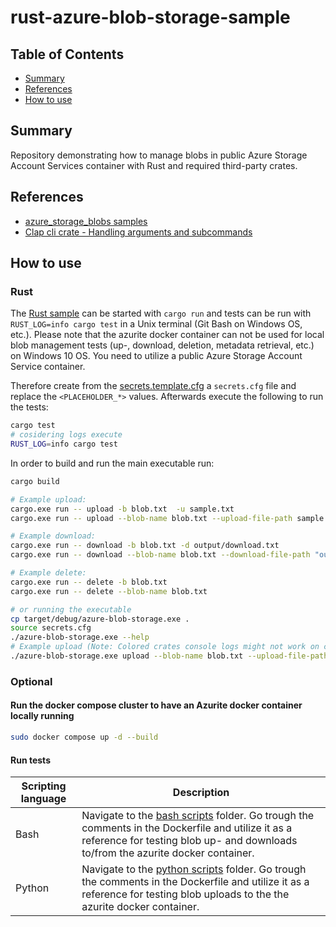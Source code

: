 # rust-azure-blob-storage-sample

## Table of Contents

+ [Summary](#summary)
+ [References](#references)
+ [How to use](#how-to-use)

## Summary

Repository demonstrating how to manage blobs in public Azure Storage Account Services container with Rust and required third-party crates.

## References

- [azure_storage_blobs samples](https://github.com/Azure/azure-sdk-for-rust/tree/main/sdk/storage_blobs)
- [Clap cli crate - Handling arguments and subcommands](https://rust-cli-recommendations.sunshowers.io/handling-arguments.html)

## How to use

### Rust

The [Rust sample](./src/main.rs) can be started with `cargo run` and tests can be run with `RUST_LOG=info cargo test` in a Unix terminal (Git Bash on Windows OS, etc.). Please note that the azurite docker container can not be used for local blob management tests (up-, download, deletion, metadata retrieval, etc.) on Windows 10 OS. You need to utilize a public Azure Storage Account Service container.

Therefore create from the [secrets.template.cfg](./secrets.template.cfg) a `secrets.cfg` file and replace the `<PLACEHOLDER_*>` values.
Afterwards execute the following to run the tests:

```bash
cargo test
# cosidering logs execute
RUST_LOG=info cargo test
```

In order to build and run the main executable run:

```bash
cargo build

# Example upload: 
cargo.exe run -- upload -b blob.txt  -u sample.txt
cargo.exe run -- upload --blob-name blob.txt --upload-file-path sample.txt 

# Example download: 
cargo.exe run -- download -b blob.txt -d output/download.txt
cargo.exe run -- download --blob-name blob.txt --download-file-path "output/download.txt"

# Example delete: 
cargo.exe run -- delete -b blob.txt
cargo.exe run -- delete --blob-name blob.txt

# or running the executable  
cp target/debug/azure-blob-storage.exe .
source secrets.cfg
./azure-blob-storage.exe --help
# Example upload (Note: Colored crates console logs might not work on certain terminals): 
./azure-blob-storage.exe upload --blob-name blob.txt --upload-file-path sample.txt 
```

### Optional

#### Run the docker compose cluster to have an Azurite docker container locally running

```bash
sudo docker compose up -d --build
```

#### Run tests

| Scripting language | Description | 
|----------|----------|
| Bash | Navigate to the [bash scripts](./scripts/bash/) folder. Go trough the comments in the Dockerfile and utilize it as a reference for testing blob up- and downloads to/from the azurite docker container. | 
| Python | Navigate to the [python scripts](./scripts/python/) folder. Go trough the comments in the Dockerfile and utilize it as a reference for testing blob uploads to the the azurite docker container. | 
